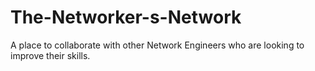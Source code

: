 # The-Networker-s-Network
A place to collaborate  with other Network Engineers who are looking to improve their skills.

